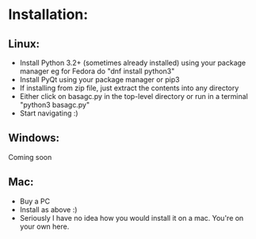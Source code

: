 Installation:
====

Linux:
----

* Install Python 3.2+ (sometimes already installed) using your package manager eg for Fedora do "dnf install python3"
* Install PyQt using your package manager or pip3
* If installing from zip file, just extract the contents into any directory
* Either click on basagc.py in the top-level directory or run in a terminal "python3 basagc.py"
* Start navigating :)

Windows:
---

Coming soon

Mac:
---

* Buy a PC
* Install as above :)
* Seriously I have no idea how you would install it on a mac. You're on your own here.